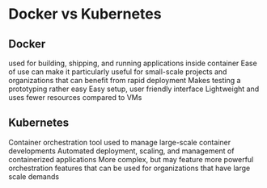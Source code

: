 # Docker vs Kubernetes

## Docker 
used for building, shipping, and running applications inside container
Ease of use can make it particularly useful for small-scale projects and organizations that can benefit from rapid deployment
Makes testing a prototyping rather easy
Easy setup, user friendly interface
Lightweight and uses fewer resources compared to VMs

## Kubernetes
Container orchestration tool used to manage large-scale container developments
Automated deployment, scaling, and management of containerized applications
More complex, but may feature more powerful orchestration features that can be used for organizations that have large scale demands
